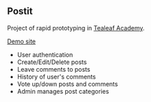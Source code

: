 Postit
---

Project of rapid prototyping in [Tealeaf Academy](http://www.gotealeaf.com/).

[Demo site](http://th-postit.herokuapp.com/)

- User authentication
- Create/Edit/Delete posts
- Leave comments to posts
- History of user's comments
- Vote up/down posts and comments
- Admin manages post categories
